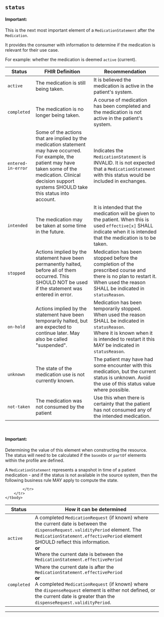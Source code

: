 ## `status`


<div markdown="span" class="alert alert-warning" role="alert"><i class="fa fa-information"></i><h4>Important:</h4>
This is the next most important element of a <code>MedicationStatement</code> after the <code>Medication</code>.<br/>

It provides the consumer with information to determine if the medication is relevant for their use case.<br/>

For example: whether the medication is deemed <code>active</code> (current).
</div>

<table id="assets">
    <thead>
        <tr>
            <th>Status</th>
            <th>FHIR Definition</th>
            <th>Recommendation</th>
        </tr>
    </thead>
    <tbody>
        <!-- active -->
        <tr>
            <td><code>active</code></td>
            <td>
                The medication is still being taken.
            </td>
            <td>
                It is believed the medication is active in the patient's
                system.
            </td>
        </tr>
        <!-- completed -->
        <tr>
            <td><code>completed</code></td>
            <td>
            	The medication is no longer being taken.
            </td>
            <td>
                A course of medication has been completed and the medication is not active in the patient's system.
            </td>
        </tr>
        <!-- entered-in-error -->
        <tr>
            <td><code>entered-in-error</code></td>
            <td>
                Some of the actions that are implied by the medication statement may have occurred. For example, the patient may have taken some of the medication. Clinical decision support systems SHOULD take this status into account.
            </td>
            <td>
                Indicates the <code>MedicationStatement</code> is INVALID. It is not expected that a <code>MedicationStatement</code> with this status would be included in exchanges.
            </td>
        </tr>
        <!-- intended -->
        <tr>
            <td><code>intended</code></td>
            <td>
                The medication may be taken at some time in the future.
            </td>
            <td>
                It is intended that the medication will be given to the patient. When this is used <code>effective[x]</code> SHALL indicate when it is intended that the medication is to be taken.
            </td>
        </tr>
        <!-- stopped -->
        <tr>
            <td><code>stopped</code></td>
            <td>
                Actions implied by the statement have been permanently halted, before all of them occurred. This SHOULD NOT be used if the statement was entered in error.
            </td>
            <td>
                Medication has been stopped before the completion of the prescribed course and there is no plan to restart it. When used the reason SHALL be indicated in <code>statusReason</code>.
            </td>
        </tr>
        <!-- on-hold -->
        <tr>
            <td><code>on-hold</code></td>
            <td>
                Actions implied by the statement have been temporarily halted, but are expected to continue later. May also be called "suspended".
            </td>
            <td>
                Medication has been temporarily stopped.
                <br />
                When used the reason SHALL be indicated in <code>statusReason</code>.
                <br />
                Where it is known when it is intended to restart it this MAY be indicated in <code>statusReason</code>.
            </td>
        </tr>
        <!-- unknown -->
        <tr>
            <td><code>unknown</code></td>
            <td>
                The state of the medication use is not currently known.
            </td>
            <td>
                The patient may have had some encounter with this medication, but the current status is unknown. Avoid the use of this status value where possible.
            </td>
        </tr>
        <!-- not-taken -->
        <tr>
            <td><code>not-taken</code></td>
            <td>
                The medication was not consumed by the patient
            </td>
            <td>
                Use this when there is certainty that the patient has not consumed any of the intended medication.
            </td>
        </tr>        
    </tbody>
</table>

<br/>
<div markdown="span" class="alert alert-warning" role="alert"><i class="fa fa-information"></i><h4>Important:</h4>
Determining the value of this element when constructing the resource.<br/>
The status will need to be calculated if the <code>basedOn</code> or <code>partOf</code> elements within the profile are defined.
</div>

A `MedicationStatement` represents a snapshot in time of a patient medication - and if the status is not available in the source system, then the following business rule MAY apply to compute the state.

<table id="assets">
    <thead>
        <tr>
            <th>Status</th>
            <th>How it can be determined</th>
        </tr>
    </thead>
    <tbody>
        <!-- active -->
        <tr>
            <td><code>active</code></td>
            <td>
                A completed <code>MedicationRequest</code> (if known) where the current date is between the <code>dispenseRequest.validityPeriod</code> element. The <code>MedicationStatement.effectivePeriod</code> element SHOULD reflect this information.
                <br />
                <strong>or</strong>
                <br />
                Where the current date is between the <code>MedicationStatement.effectivePeriod</code>
            </td>
        </tr>
        <!-- completed -->
        <tr>
            <td><code>completed</code></td>
            <td>
                Where the current date is after the <code>MedicationStatement.effectivePeriod</code>
                <br />
                <strong>or</strong>
                <br />
                A completed <code>MedicationRequest</code> (if known) where the <code>dispenseRequest</code> element is either not defined, or the current date is greater than the <code>dispenseRequest.validityPeriod</code>.
            </td>
            <!-- entered in error -->
            <tr>
                
            </tr>
        </tr>
    </tbody>
</table>

---
